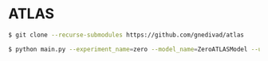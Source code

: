 # ATLAS
```bash
$ git clone --recurse-submodules https://github.com/gnedivad/atlas
```

```bash
$ python main.py --experiment_name=zero --model_name=ZeroATLASModel --use_fake_target_masks
```
